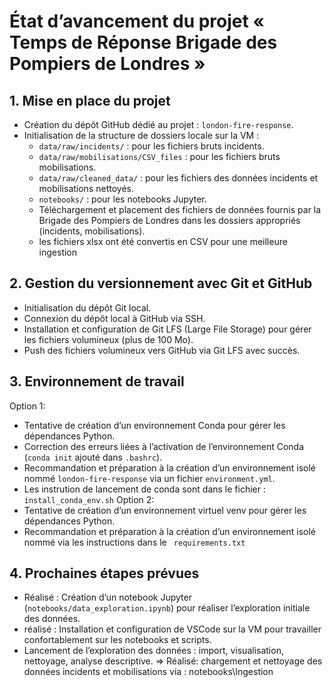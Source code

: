# État d’avancement du projet « Temps de Réponse Brigade des Pompiers de Londres »
## 1. Mise en place du projet

- Création du dépôt GitHub dédié au projet : `london-fire-response`.
- Initialisation de la structure de dossiers locale sur la VM :
  - `data/raw/incidents/` : pour les fichiers bruts incidents.
  - `data/raw/mobilisations/CSV_files` : pour les fichiers bruts mobilisations.
  - `data/raw/cleaned_data/` : pour les fichiers des données incidents et mobilisations nettoyés.
  - `notebooks/` : pour les notebooks Jupyter.
  - Téléchargement et placement des fichiers de données fournis par la Brigade des Pompiers de Londres dans les dossiers appropriés (incidents, mobilisations).
  - les fichiers xlsx ont été convertis en CSV pour une meilleure ingestion 

## 2. Gestion du versionnement avec Git et GitHub

- Initialisation du dépôt Git local.
- Connexion du dépôt local à GitHub via SSH.
- Installation et configuration de Git LFS (Large File Storage) pour gérer les fichiers volumineux (plus de 100 Mo).
- Push des fichiers volumineux vers GitHub via Git LFS avec succès.

## 3. Environnement de travail

 Option 1:
  - Tentative de création d’un environnement Conda pour gérer les dépendances Python.
  - Correction des erreurs liées à l’activation de l’environnement Conda (`conda init` ajouté dans `.bashrc`).
  - Recommandation et préparation à la création d’un environnement isolé nommé `london-fire-response` via un fichier `environment.yml`.
  - Les instrution de lancement de conda sont dans le fichier : `install_conda_env.sh`
Option 2:
  - Tentative de création d’un environnement virtuel venv pour gérer les dépendances Python.
  - Recommandation et préparation à la création d’un environnement isolé nommé via les instructions dans le ` requirements.txt`

## 4. Prochaines étapes prévues

- Réalisé : Création d’un notebook Jupyter (`notebooks/data_exploration.ipynb`) pour réaliser l’exploration initiale des données.
- réalisé : Installation et configuration de VSCode sur la VM pour travailler confortablement sur les notebooks et scripts.
- Lancement de l’exploration des données : import, visualisation, nettoyage, analyse descriptive.
=> Réalisé: chargement et nettoyage des données incidents et mobilisations via : notebooks\Ingestion
